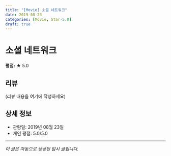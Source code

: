 ```yaml
---
title: "[Movie] 소셜 네트워크"
date: 2019-08-23
categories: [Movie, Star-5.0]
draft: true
---
```


# 소셜 네트워크

**평점:** ★ 5.0

## 리뷰

(리뷰 내용을 여기에 작성하세요)

## 상세 정보

- 관람일: 2019년 08월 23일
- 개인 평점: 5.0/5.0

---

*이 글은 자동으로 생성된 임시 글입니다.*
